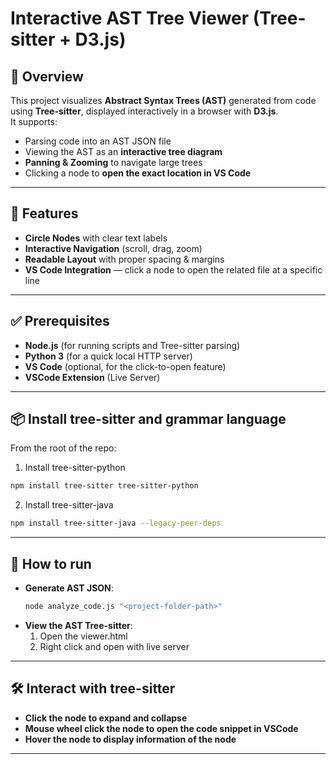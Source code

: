 # Interactive AST Tree Viewer (Tree-sitter + D3.js)

## 📌 Overview
This project visualizes **Abstract Syntax Trees (AST)** generated from code using **Tree-sitter**, displayed interactively in a browser with **D3.js**.  
It supports:
- Parsing code into an AST JSON file
- Viewing the AST as an **interactive tree diagram**
- **Panning & Zooming** to navigate large trees
- Clicking a node to **open the exact location in VS Code**

---

## 🚀 Features
- **Circle Nodes** with clear text labels
- **Interactive Navigation** (scroll, drag, zoom)
- **Readable Layout** with proper spacing & margins
- **VS Code Integration** — click a node to open the related file at a specific line

---

## ✅ Prerequisites
- **Node.js** (for running scripts and Tree-sitter parsing)
- **Python 3** (for a quick local HTTP server)
- **VS Code** (optional, for the click-to-open feature)
- **VSCode Extension** (Live Server)

---

## 📦 Install tree-sitter and grammar language

From the root of the repo:

1. Install tree-sitter-python
```bash
npm install tree-sitter tree-sitter-python
```
2. Install tree-sitter-java
```bash
npm install tree-sitter-java --legacy-peer-deps
```

---

## 🚀 How to run
- **Generate AST JSON**:
  ```bash
  node analyze_code.js "<project-folder-path>"

- **View the AST Tree-sitter**:
  1. Open the viewer.html
  2. Right click and open with live server

---

## 🛠️ Interact with tree-sitter
- **Click the node to expand and collapse**
- **Mouse wheel click the node to open the code snippet in VSCode**
- **Hover the node to display information of the node**
 
---